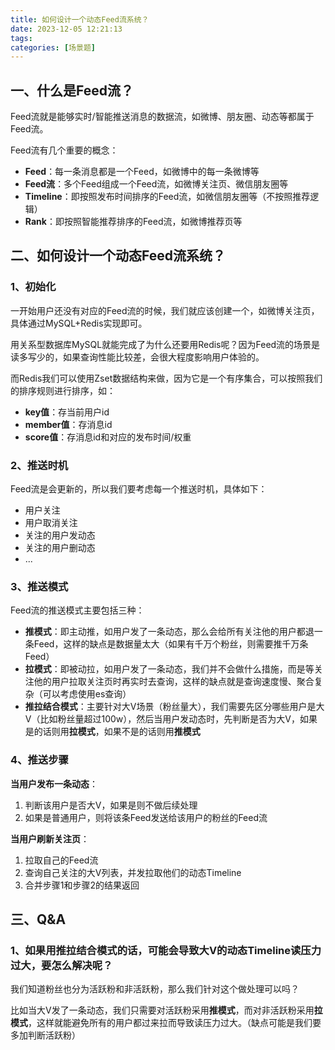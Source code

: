 ```yaml
---
title: 如何设计一个动态Feed流系统？
date: 2023-12-05 12:21:13
tags:
categories: [场景题]
---
```


## 一、什么是Feed流？
Feed流就是能够实时/智能推送消息的数据流，如微博、朋友圈、动态等都属于Feed流。

Feed流有几个重要的概念：
* **Feed**：每一条消息都是一个Feed，如微博中的每一条微博等
* **Feed流**：多个Feed组成一个Feed流，如微博关注页、微信朋友圈等
* **Timeline**：即按照发布时间排序的Feed流，如微信朋友圈等（不按照推荐逻辑）
* **Rank**：即按照智能推荐排序的Feed流，如微博推荐页等

## 二、如何设计一个动态Feed流系统？
### 1、初始化
一开始用户还没有对应的Feed流的时候，我们就应该创建一个，如微博关注页，具体通过MySQL+Redis实现即可。

用关系型数据库MySQL就能完成了为什么还要用Redis呢？因为Feed流的场景是读多写少的，如果查询性能比较差，会很大程度影响用户体验的。

而Redis我们可以使用Zset数据结构来做，因为它是一个有序集合，可以按照我们的排序规则进行排序，如：
* **key值**：存当前用户id
* **member值**：存消息id
* **score值**：存消息id和对应的发布时间/权重

### 2、推送时机
Feed流是会更新的，所以我们要考虑每一个推送时机，具体如下：
* 用户关注
* 用户取消关注
* 关注的用户发动态
* 关注的用户删动态
* ...

### 3、推送模式
Feed流的推送模式主要包括三种：
* **推模式**：即主动推，如用户发了一条动态，那么会给所有关注他的用户都退一条Feed，这样的缺点是数据量太大（如果有千万个粉丝，则需要推千万条Feed）
* **拉模式**：即被动拉，如用户发了一条动态，我们并不会做什么措施，而是等关注他的用户拉取关注页时再实时去查询，这样的缺点就是查询速度慢、聚合复杂（可以考虑使用es查询）
* **推拉结合模式**：主要针对大V场景（粉丝量大），我们需要先区分哪些用户是大V（比如粉丝量超过100w），然后当用户发动态时，先判断是否为大V，如果是的话则用**拉模式**，如果不是的话则用**推模式**

### 4、推送步骤
**当用户发布一条动态**：
1. 判断该用户是否大V，如果是则不做后续处理
2. 如果是普通用户，则将该条Feed发送给该用户的粉丝的Feed流

**当用户刷新关注页**：
1. 拉取自己的Feed流
2. 查询自己关注的大V列表，并发拉取他们的动态Timeline
3. 合并步骤1和步骤2的结果返回

## 三、Q&A
### 1、如果用推拉结合模式的话，可能会导致大V的动态Timeline读压力过大，要怎么解决呢？
我们知道粉丝也分为活跃粉和非活跃粉，那么我们针对这个做处理可以吗？

比如当大V发了一条动态，我们只需要对活跃粉采用**推模式**，而对非活跃粉采用**拉模式**，这样就能避免所有的用户都过来拉而导致读压力过大。（缺点可能是我们要多加判断活跃粉）